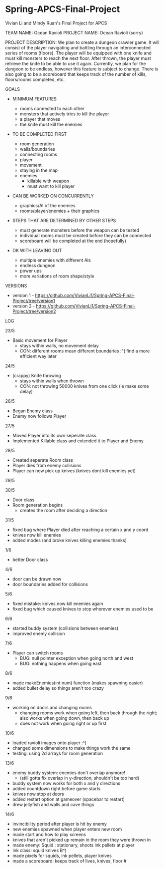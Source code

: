 # Spring-APCS-Final-Project
Vivian Li and Mindy Ruan's Final Project for APCS

TEAM NAME: Ocean Ravioli
PROJECT NAME: Ocean Ravioli
(sorry)

PROJECT DESCRIPTION:
We plan to create a dungeon crawler game. It will consist of the player navigating and battling through an interconnected series of rooms (floors). The player will be equipped with one knife and must kill monsters to reach the next floor. After thrown, the player must retrieve the knife to be able to use it again.  Currently, we plan for the dungeon to be endless, however this feature is subject to change. There is also going to be a scoreboard that keeps track of the number of kills, floors/rooms completed, etc.

GOALS
- MINIMUM FEATURES
  - rooms connected to each other
  - monsters that actively tries to kill the player
  - a player that moves
  - the knife must kill the enemies

- TO BE COMPLETED FIRST
  - room generation
  - walls/boundaries
  - connecting rooms
  - player
  - movement
  - staying in the map
  - enemies
    - killable with weapon
    - must want to kill player

- CAN BE WORKED ON CONCURRENTLY
  - graphics/AI of the enemies
  - rooms/player/enemies + their graphics

- STEPS THAT ARE DETERMINED BY OTHER STEPS
  - must generate monsters before the weapon can be tested
  - individual rooms must be created before they can be connected
  - scoreboard will be completed at the end (hopefully)

- OK WITH LEAVING OUT
  - multiple enemies with different AIs
  - endless dungeon
  - power ups
  - more variations of room shape/style


VERSIONS
- version 1 - https://github.com/VivianLi1/Spring-APCS-Final-Project/tree/version1
- version 2 - https://github.com/VivianLi1/Spring-APCS-Final-Project/tree/version2

LOG

23/5
- Basic movement for Player
  - stays within walls, no movement delay
  - CON: different rooms mean different boundaries :^( find a more efficient way later

24/5
- (crappy) Knife throwing
  - stays within walls when thrown
  - CON: not throwing 50000 knives from one click (ie make some delay)

26/5
- Began Enemy class
- Enemy now follows Player

27/5
- Moved Player into its own seperate class
- Implemented Killable class and extended it to Player and Enemy

28/5
- Created seperate Room class
- Player dies from enemy collisions
- Player can now pick up knives (knives dont kill enemies yet)

29/5

30/5
- Door class
- Room generation begins
   - creates the room after deciding a direction

31/5
- fixed bug where Player died after reaching a certain x and y coord
- knives now kill enemies
- added modes (and broke knives killing enemies thanks)

1/6
- better Door class

4/6
- door can be drawn now
- door boundaries added for collisions

5/6
- fixed mistake: knives now kill enemies again
- fixed bug which caused knives to stop wherever enemies used to be

6/6
- started buddy system (collisions between enemies)
- improved enemy collision

7/6
- Player can switch rooms
   - BUG: null pointer exception when going north and west
   - BUG: nothing happens when going east

8/6
- made makeEnemies(int num) function (makes spawning easier)
- added bullet delay so things aren't too crazy

9/6
- working on doors and changing rooms
  - changing rooms work when going left, then back through the right; also works when going down, then back up
  - does not work when going right or up first

10/6
- loaded ravioli images onto player :^)
- changed some dimensions to make things work the same
- testing: using 2d arrays for room generation

13/6
- enemy buddy system: enemies don't overlap anymore!
  - (still gotta fix overlap in y-direction; shouldn't be too hard)
- buddy system now works for both x and y directions
- added countdown right before game starts
- knives now stop at doors
- added restart option at gameover (spacebar to restart)
- drew jellyfish and walls and cave things

14/6
- invincibility period after player is hit by enemy
- new enemies spawned when player enters new room
- made start and how to play screens
- knives that aren't picked up remain in the room they were thrown in
- made enemy: Squid : stationary, shoots ink pellets at player
- Ink class: squid knives B^)
- made pixels for squids, ink pellets, player knives
- made a scoreboard: keeps track of lives, knives, floor #

